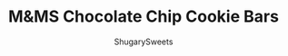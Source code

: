 ---
layout: ../../layouts/MarkdownPostLayout.astro
title: M&MS Chocolate Chip Cookie Bars
author: ShugarySweets
pubDate: 2019-02-19
description: "Chewy M&Ms Chocolate Chip Cookie Bars are thick and delicious and perfect when you need a quick dessert. Perfect for holidays and bake sales too!"
image_url: https://www.shugarysweets.com/wp-content/uploads/2019/02/chocolate-chip-cookie-bars-4.jpg
tags: ["Cookies","American"]
calories: 316
protein: 4
carbohydrates: 44
fats: 15
fiber: 1
ingredients: ["1 cup unsalted butter, softened","1 cup granulated sugar","1 cup light brown sugar, packed","2 large eggs","1 large egg yolk","2 tsp vanilla extract","3 cups all-purpose flour","1 tsp baking soda","1 tsp cornstarch","1 tsp kosher salt","1 1/2 cups semi-sweet chocolate chips","1 1/2 cups M&M's candies (any color or variety)"]
serves: 24
time: "45 minutes"
prepTime: "10 minutes"
instructions: ["Preheat oven to 350 degrees F. Line a 13x9 baking dish with parchment paper (or foil). Set aside.","In a large bowl, combine butter and sugars until well blended. Add in eggs, egg yolk, and vanilla extract. Mix until combined.","Add in flour, baking soda, cornstarch, and kosher salt just until combined. Fold in chocolate chips and M&M's.","Press cookie dough into baking dish.","Bake 35 minutes until lightly browned. Remove and cool completely.","Store in airtight container for up to 3 days."]
nutrition: ["316 calories","44 grams carbohydrates","53 milligrams cholesterol","15 grams fat","1 grams fiber","4 grams protein","9 grams saturated fat","171 grams sodium","30 grams sugar","0 grams trans fat","5 grams unsaturated fat"]
---